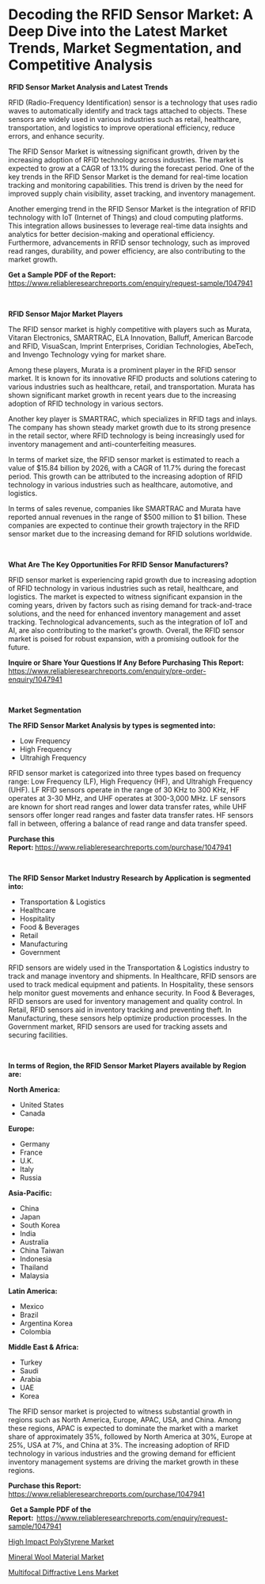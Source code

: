 <p><h1>Decoding the RFID Sensor Market: A Deep Dive into the Latest Market Trends, Market Segmentation, and Competitive Analysis</h1></p><p><strong>RFID Sensor Market Analysis and Latest Trends</strong></p>
<p><p>RFID (Radio-Frequency Identification) sensor is a technology that uses radio waves to automatically identify and track tags attached to objects. These sensors are widely used in various industries such as retail, healthcare, transportation, and logistics to improve operational efficiency, reduce errors, and enhance security.</p><p>The RFID Sensor Market is witnessing significant growth, driven by the increasing adoption of RFID technology across industries. The market is expected to grow at a CAGR of 13.1% during the forecast period. One of the key trends in the RFID Sensor Market is the demand for real-time location tracking and monitoring capabilities. This trend is driven by the need for improved supply chain visibility, asset tracking, and inventory management.</p><p>Another emerging trend in the RFID Sensor Market is the integration of RFID technology with IoT (Internet of Things) and cloud computing platforms. This integration allows businesses to leverage real-time data insights and analytics for better decision-making and operational efficiency. Furthermore, advancements in RFID sensor technology, such as improved read ranges, durability, and power efficiency, are also contributing to the market growth.</p></p>
<p><strong>Get a Sample PDF of the Report:&nbsp;</strong> <a href="https://www.reliableresearchreports.com/enquiry/request-sample/1047941">https://www.reliableresearchreports.com/enquiry/request-sample/1047941</a></p>
<p>&nbsp;</p>
<p><strong>RFID Sensor Major Market Players</strong></p>
<p><p>The RFID sensor market is highly competitive with players such as Murata, Vitaran Electronics, SMARTRAC, ELA Innovation, Balluff, American Barcode and RFID, VisuaScan, Imprint Enterprises, Coridian Technologies, AbeTech, and Invengo Technology vying for market share.</p><p>Among these players, Murata is a prominent player in the RFID sensor market. It is known for its innovative RFID products and solutions catering to various industries such as healthcare, retail, and transportation. Murata has shown significant market growth in recent years due to the increasing adoption of RFID technology in various sectors.</p><p>Another key player is SMARTRAC, which specializes in RFID tags and inlays. The company has shown steady market growth due to its strong presence in the retail sector, where RFID technology is being increasingly used for inventory management and anti-counterfeiting measures.</p><p>In terms of market size, the RFID sensor market is estimated to reach a value of $15.84 billion by 2026, with a CAGR of 11.7% during the forecast period. This growth can be attributed to the increasing adoption of RFID technology in various industries such as healthcare, automotive, and logistics.</p><p>In terms of sales revenue, companies like SMARTRAC and Murata have reported annual revenues in the range of $500 million to $1 billion. These companies are expected to continue their growth trajectory in the RFID sensor market due to the increasing demand for RFID solutions worldwide.</p></p>
<p>&nbsp;</p>
<p><strong>What Are The Key Opportunities For RFID Sensor Manufacturers?</strong></p>
<p><p>RFID sensor market is experiencing rapid growth due to increasing adoption of RFID technology in various industries such as retail, healthcare, and logistics. The market is expected to witness significant expansion in the coming years, driven by factors such as rising demand for track-and-trace solutions, and the need for enhanced inventory management and asset tracking. Technological advancements, such as the integration of IoT and AI, are also contributing to the market's growth. Overall, the RFID sensor market is poised for robust expansion, with a promising outlook for the future.</p></p>
<p><strong>Inquire or Share Your Questions If Any Before Purchasing This Report:</strong> <a href="https://www.reliableresearchreports.com/enquiry/pre-order-enquiry/1047941">https://www.reliableresearchreports.com/enquiry/pre-order-enquiry/1047941</a></p>
<p>&nbsp;</p>
<p><strong>Market Segmentation</strong></p>
<p><strong>The RFID Sensor Market Analysis by types is segmented into:</strong></p>
<p><ul><li>Low Frequency</li><li>High Frequency</li><li>Ultrahigh Frequency</li></ul></p>
<p><p>RFID sensor market is categorized into three types based on frequency range: Low Frequency (LF), High Frequency (HF), and Ultrahigh Frequency (UHF). LF RFID sensors operate in the range of 30 KHz to 300 KHz, HF operates at 3-30 MHz, and UHF operates at 300-3,000 MHz. LF sensors are known for short read ranges and lower data transfer rates, while UHF sensors offer longer read ranges and faster data transfer rates. HF sensors fall in between, offering a balance of read range and data transfer speed.</p></p>
<p><strong>Purchase this Report:&nbsp;</strong><a href="https://www.reliableresearchreports.com/purchase/1047941">https://www.reliableresearchreports.com/purchase/1047941</a></p>
<p>&nbsp;</p>
<p><strong>The RFID Sensor Market Industry Research by Application is segmented into:</strong></p>
<p><ul><li>Transportation & Logistics</li><li>Healthcare</li><li>Hospitality</li><li>Food & Beverages</li><li>Retail</li><li>Manufacturing</li><li>Government</li></ul></p>
<p><p>RFID sensors are widely used in the Transportation & Logistics industry to track and manage inventory and shipments. In Healthcare, RFID sensors are used to track medical equipment and patients. In Hospitality, these sensors help monitor guest movements and enhance security. In Food & Beverages, RFID sensors are used for inventory management and quality control. In Retail, RFID sensors aid in inventory tracking and preventing theft. In Manufacturing, these sensors help optimize production processes. In the Government market, RFID sensors are used for tracking assets and securing facilities.</p></p>
<p>&nbsp;</p>
<p><strong>In terms of Region, the RFID Sensor Market Players available by Region are:</strong></p>
<p>
    <p> <strong> North America: </strong>
        <ul>
            <li>United States</li>
            <li>Canada</li>
        </ul>
        </p> 
    <p> <strong> Europe: </strong>
        <ul>
            <li>Germany</li>
            <li>France</li>
            <li>U.K.</li>
            <li>Italy</li>
            <li>Russia</li>
        </ul>
        </p> 
    <p> <strong> Asia-Pacific: </strong>
        <ul>
            <li>China</li>
            <li>Japan</li>
            <li>South Korea</li>
            <li>India</li>
            <li>Australia</li>
            <li>China Taiwan</li>
            <li>Indonesia</li>
            <li>Thailand</li>
            <li>Malaysia</li>
        </ul>
        </p> 
    <p> <strong> Latin America: </strong>
        <ul>
            <li>Mexico</li>
            <li>Brazil</li>
            <li>Argentina Korea</li>
            <li>Colombia</li>
        </ul>
        </p> 
    <p> <strong> Middle East & Africa: </strong>
        <ul>
            <li>Turkey</li>
            <li>Saudi</li>
            <li>Arabia</li>
            <li>UAE</li>
            <li>Korea</li>
        </ul>
    </p>
    </p>
<p><p>The RFID sensor market is projected to witness substantial growth in regions such as North America, Europe, APAC, USA, and China. Among these regions, APAC is expected to dominate the market with a market share of approximately 35%, followed by North America at 30%, Europe at 25%, USA at 7%, and China at 3%. The increasing adoption of RFID technology in various industries and the growing demand for efficient inventory management systems are driving the market growth in these regions.</p></p>
<p><strong>Purchase this Report: </strong><a href="https://www.reliableresearchreports.com/purchase/1047941">https://www.reliableresearchreports.com/purchase/1047941</a></p>
<p>&nbsp;<strong>Get a Sample PDF of the Report:&nbsp;&nbsp;</strong><a href="https://www.reliableresearchreports.com/enquiry/request-sample/1047941">https://www.reliableresearchreports.com/enquiry/request-sample/1047941</a></p>
<p><strong></strong></p>
<p><p><a href="https://flame-sidecar-702.notion.site/High-Impact-PolyStyrene-Market-Research-Report-The-Key-To-Successful-Business-Strategy-Forecasted-f-958d9472e1164ff1949e2a30f9cb67e8">High Impact PolyStyrene Market</a></p><p><a href="https://pretty-mail-caf.notion.site/Mineral-Wool-Material-Market-Size-Market-Share-and-Global-Market-Analysis-Report-2024-2031-9333a3841da043d7b537bc5c11be984a">Mineral Wool Material Market</a></p><p><a href="https://github.com/elizabethdagraca/Market-Research-Report-List-2/blob/main/multifocal-diffractive-lens-market.md">Multifocal Diffractive Lens Market</a></p></p>